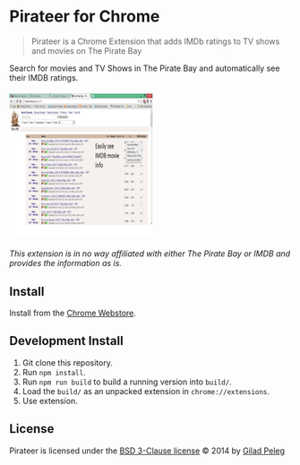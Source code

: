 # Pirateer for Chrome

> Pirateer is a Chrome Extension that adds IMDb ratings to TV shows and movies on The Pirate Bay

Search for movies and TV Shows in The Pirate Bay and automatically see their IMDB ratings.

#### <img src="workspace/screen1.jpg" alt="Screenshot of Pirateer" width="256" height="256"/>

*This extension is in no way affiliated with either The Pirate Bay or IMDB and provides the information as is.*

## Install

Install from the [Chrome Webstore](https://chrome.google.com/webstore/detail/pirateer/dleipnbkaniagkflpbhloiadkdooaacd).

## Development Install

1. Git clone this repository.
2. Run `npm install`.
3. Run `npm run build` to build a running version into `build/`.
4. Load the `build/` as an unpacked extension in `chrome://extensions`.
5. Use extension.

## License

Pirateer is licensed under the [BSD 3-Clause license](http://opensource.org/licenses/BSD-3-Clause)
© 2014 by [Gilad Peleg](https://github.com/pgilad)
